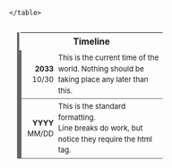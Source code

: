 <div class="" style="float:right; clear:right">
	<table class="" style="float:right; clear:right; width:260px; margin:14px 0px 7px 14px; border:0px; border-left:4px solid #666666; line-height:1.5; border-collapse:collapse; font-size:small">
			<!-- If you want any clickable links in this timeline, you have to use the html method (<a href="url">text</a>) rather than markdown, and remember that relative paths are not supported this way in Obsidian -->
		<tr>
			<th colspan="2" style="font-size:larger; padding:4px; text-align:center; vertical-align:middle">Timeline</th>
		</tr>
	<!-- You can change the color of the left border to signify different things -->
		<tr style="border-left:4px solid #666666; border-bottom:1px solid #666666">
			<td style="padding:4px; text-align:right; width:25%; vertical-align:middle"><b>2033</b><br>10/30</td>
			<td style="padding:4px; vertical-align:middle">This is the current time of the world. Nothing should be taking place any later than this.</td>
		</tr>
	<!-- Copy and paste one of these blocks as many times as you need -->
		<tr style="border-left:4px solid #666666; border-bottom:1px solid #666666">
			<td style="padding:4px; text-align:right; vertical-align:middle"><b>YYYY</b><br>MM/DD</td>
			<td style="padding:4px; vertical-align:middle">This is the standard formatting.<br>Line breaks do work, but notice they require the html <br> tag.</td>
		</tr>
		
	</table>
</div>